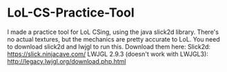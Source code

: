 # LoL-CS-Practice-Tool
I made a practice tool for LoL CSing, using the java slick2d library. There's no actual textures, but the mechanics are pretty accurate to LoL.
You need to download slick2d and lwjgl to run this. Download them here:
Slick2d: https://slick.ninjacave.com/
LWJGL 2.9.3 (doesn't work with LWJGL3): http://legacy.lwjgl.org/download.php.html
